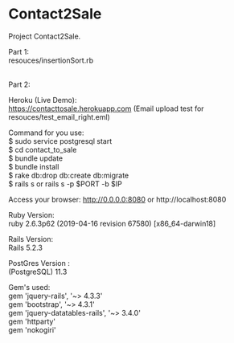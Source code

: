 # Contact2Sale

Project Contact2Sale.<br>

Part 1:<br>
resouces/insertionSort.rb<br>
<br>

Part 2:<br>

Heroku (Live Demo):<br>
https://contacttosale.herokuapp.com
(Email upload test for resouces/test_email_right.eml)

Command for you use:<br/>
$ sudo service postgresql start <br/>
$ cd contact_to_sale<br/>
$ bundle update<br/>
$ bundle install<br/>
$ rake db:drop db:create db:migrate<br/>
$ rails s or rails s -p $PORT -b $IP<br/>

Access your browser: http://0.0.0.0:8080 or http://localhost:8080<br/>

Ruby Version:<br/>
ruby 2.6.3p62 (2019-04-16 revision 67580) [x86_64-darwin18]<br>

Rails Version:<br/>
Rails 5.2.3<br/>

PostGres Version :<br/>
(PostgreSQL) 11.3<br/>

Gem's used:<br/>
gem 'jquery-rails', '~> 4.3.3'<br/>
gem 'bootstrap', '~> 4.3.1'<br/>
gem 'jquery-datatables-rails', '~> 3.4.0'<br/>
gem 'httparty'<br/>
gem 'nokogiri'<br/>